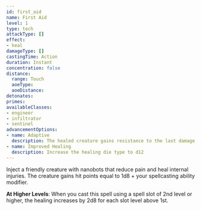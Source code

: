 ```yaml
---
id: first_aid
name: First Aid
level: 1
type: tech
attackType: []
effect:
- heal
damageType: []
castingTime: Action
duration: Instant
concentration: false
distance:
  range: Touch
  aoeType: 
  aoeDistance: 
detonates: 
primes: 
availableClasses:
- engineer
- infiltrator
- sentinel
advancementOptions:
- name: Adaptive
  description: The healed creature gains resistance to the last damage type it suffered. This effect lasts for 1 minute.
- name: Improved Healing
  description: Increase the healing die type to d12
---
```

Inject a friendly creature with nanobots that reduce pain and heal internal injuries. The creature gains hit points
equal to 1d8 + your spellcasting ability modifier.

__At Higher Levels__: When you cast this spell using a spell slot of 2nd level or higher, the healing increases
by 2d8 for each slot level above 1st.